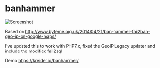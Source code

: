 # banhammer
![Screenshot](https://github.com/rjkreider/banhammer/screenshot.png "Screenshot")

Based on http://www.byteme.org.uk/2014/04/21/ban-hammer-fail2ban-geo-ip-on-google-maps/

I've updated this to work with PHP7.x, fixed the GeoIP Legacy updater and include the modified fail2sql

Demo https://kreider.io/banhammer/
